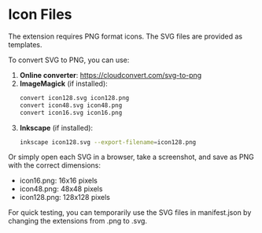 # Icon Files

The extension requires PNG format icons. The SVG files are provided as templates.

To convert SVG to PNG, you can use:

1. **Online converter**: https://cloudconvert.com/svg-to-png
2. **ImageMagick** (if installed):
   ```bash
   convert icon128.svg icon128.png
   convert icon48.svg icon48.png
   convert icon16.svg icon16.png
   ```
3. **Inkscape** (if installed):
   ```bash
   inkscape icon128.svg --export-filename=icon128.png
   ```

Or simply open each SVG in a browser, take a screenshot, and save as PNG with the correct dimensions:
- icon16.png: 16x16 pixels
- icon48.png: 48x48 pixels
- icon128.png: 128x128 pixels

For quick testing, you can temporarily use the SVG files in manifest.json by changing the extensions from .png to .svg.
